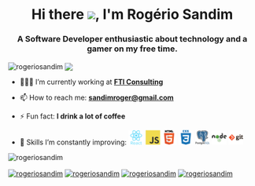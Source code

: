 <h1 align="center">Hi there <img src="https://raw.githubusercontent.com/kaueMarques/kaueMarques/master/hi.gif" width="30px">, I'm Rogério Sandim</h1>
<h3 align="center">A Software Developer enthusiastic about technology and a gamer on my free time.</h3>

<p align="left">
<img align="center" src="https://komarev.com/ghpvc/?username=rogeriosandim" alt="rogeriosandim" /> 
<a href="https://github.com/rogeriosandim/?tab=follow"><img align="center"src="https://img.shields.io/github/followers/rogeriosandim?label=Follow&style=social"/></a>
</p>

- 👨🏻‍💻 I’m currently working at
  **[FTI Consulting](https://www.fticonsulting.com/)**

- 📫 How to reach me: **sandimroger@gmail.com**

- ⚡ Fun fact: **I drink a lot of coffee**

- 🚀 Skills I’m constantly improving:
  <img src="https://raw.githubusercontent.com/devicons/devicon/master/icons/react/react-original-wordmark.svg" alt="react" width="30" height="30"/>
  <img src="https://raw.githubusercontent.com/devicons/devicon/master/icons/javascript/javascript-original.svg" alt="javascript" width="30" height="30"/>
  <img src="https://raw.githubusercontent.com/devicons/devicon/master/icons/html5/html5-original-wordmark.svg" alt="html5" width="30" height="30"/>
  <img src="https://raw.githubusercontent.com/devicons/devicon/master/icons/css3/css3-plain-wordmark.svg" alt="css3" width="30" height="30"/>
  <img src="https://raw.githubusercontent.com/devicons/devicon/master/icons/postgresql/postgresql-original-wordmark.svg" alt="postgresql" width="30" height="30"/>
  <img src="https://raw.githubusercontent.com/devicons/devicon/master/icons/nodejs/nodejs-original-wordmark.svg" alt="nodejs" width="30" height="30"/>
  <img src="https://raw.githubusercontent.com/devicons/devicon/master/icons/git/git-original-wordmark.svg" alt="nodejs" width="30" height="30"/>

<p align="left">
<img src="https://github-readme-stats.vercel.app/api?username=rogeriosandim&show_icons=true" alt="rogeriosandim"/>
</p>

<p align='left'>
<a href="https://www.linkedin.com/in/rogeriosandim/" target="blank"><img align="center" src="https://cdn.jsdelivr.net/npm/simple-icons@3.0.1/icons/linkedin.svg" alt="rogeriosandim" height="20" width="20"/></a>
<a href="https://www.instagram.com/rogeriosandim_" target="blank"><img align="center" src="https://cdn.jsdelivr.net/npm/simple-icons@3.0.1/icons/instagram.svg" alt="rogeriosandim" height="20" width="20"/></a>
<a href="https://fb.com/rogeriosandim" target="blank"><img align="center" src="https://cdn.jsdelivr.net/npm/simple-icons@3.0.1/icons/facebook.svg" alt="rogeriosandim" height="20" width="20"/></a>
<a href="https://twitter.com/https://twitter.com/rogeriosandim_" target="blank"><img align="center" src="https://cdn.jsdelivr.net/npm/simple-icons@3.0.1/icons/twitter.svg" alt="rogeriosandim" height="20" width="20"/></a>
</p>
